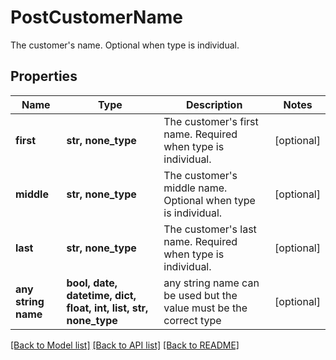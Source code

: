 # PostCustomerName

The customer's name. Optional when type is individual.

## Properties
Name | Type | Description | Notes
------------ | ------------- | ------------- | -------------
**first** | **str, none_type** | The customer&#39;s first name. Required when type is individual. | [optional] 
**middle** | **str, none_type** | The customer&#39;s middle name. Optional when type is individual. | [optional] 
**last** | **str, none_type** | The customer&#39;s last name. Required when type is individual. | [optional] 
**any string name** | **bool, date, datetime, dict, float, int, list, str, none_type** | any string name can be used but the value must be the correct type | [optional]

[[Back to Model list]](../README.md#documentation-for-models) [[Back to API list]](../README.md#documentation-for-api-endpoints) [[Back to README]](../README.md)


